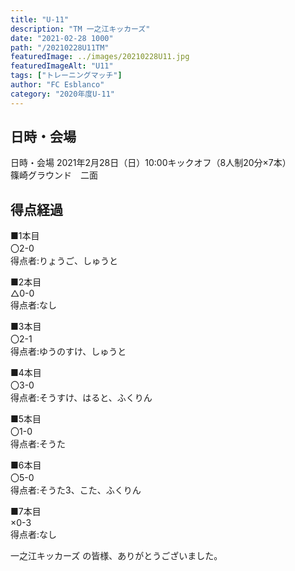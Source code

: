 ```yaml
---
title: "U-11"
description: "TM 一之江キッカーズ"
date: "2021-02-28 1000"
path: "/20210228U11TM"
featuredImage: ../images/20210228U11.jpg
featuredImageAlt: "U11"
tags: ["トレーニングマッチ"]
author: "FC Esblanco"
category: "2020年度U-11"
---
```


## 日時・会場

日時・会場
2021年2月28日（日）10:00キックオフ（8人制20分×7本）<br>
篠崎グラウンド　二面

## 得点経過

■1本目<br>
〇2-0<br>
得点者:りょうご、しゅうと

■2本目<br>
△0-0<br>
得点者:なし

■3本目<br>
〇2-1<br>
得点者:ゆうのすけ、しゅうと

■4本目<br>
〇3-0<br>
得点者:そうすけ、はると、ふくりん

■5本目<br>
〇1-0<br>
得点者:そうた

■6本目<br>
〇5-0<br>
得点者:そうた3、こた、ふくりん

■7本目<br>
×0-3<br>
得点者:なし


一之江キッカーズ の皆様、ありがとうございました。
